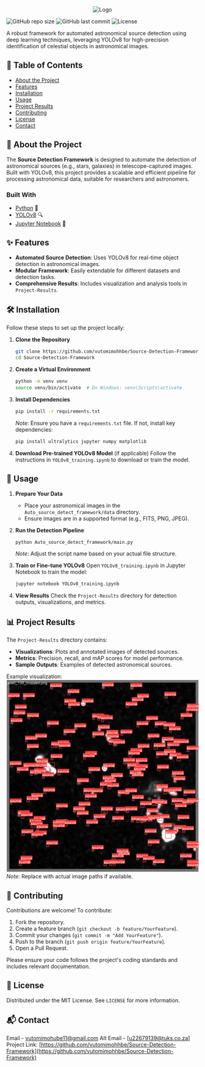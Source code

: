 



<center><img src="logo2.jpg" alt="Logo" ></center>

![GitHub repo size](https://img.shields.io/github/repo-size/vutomimohhbe/Source-Detection-Framework)
![GitHub last commit](https://img.shields.io/github/last-commit/vutomimohhbe/Source-Detection-Framework)
![License](https://img.shields.io/github/license/vutomimohhbe/Source-Detection-Framework)

A robust framework for automated astronomical source detection using deep learning techniques, leveraging YOLOv8 for high-precision identification of celestial objects in astronomical images.

## 📖 Table of Contents
- [About the Project](#about-the-project)
- [Features](#features)
- [Installation](#installation)
- [Usage](#usage)
- [Project Results](#project-results)
- [Contributing](#contributing)
- [License](#license)
- [Contact](#contact)

## 🌟 About the Project
The **Source Detection Framework** is designed to automate the detection of astronomical sources (e.g., stars, galaxies) in telescope-captured images. Built with YOLOv8, this project provides a scalable and efficient pipeline for processing astronomical data, suitable for researchers and astronomers.

### Built With
- [Python](https://www.python.org/) 🐍
- [YOLOv8](https://github.com/ultralytics/ultralytics) 🔍
- [Jupyter Notebook](https://jupyter.org/) 📓

## ✨ Features
- **Automated Source Detection**: Uses YOLOv8 for real-time object detection in astronomical images.
- **Modular Framework**: Easily extendable for different datasets and detection tasks.
- **Comprehensive Results**: Includes visualization and analysis tools in `Project-Results`.

## 🛠️ Installation
Follow these steps to set up the project locally:

1. **Clone the Repository**
   ```bash
   git clone https://github.com/vutomimohhbe/Source-Detection-Framework.git
   cd Source-Detection-Framework
   ```

2. **Create a Virtual Environment**
   ```bash
   python -m venv venv
   source venv/bin/activate  # On Windows: venv\Scripts\activate
   ```

3. **Install Dependencies**
   ```bash
   pip install -r requirements.txt
   ```
   *Note*: Ensure you have a `requirements.txt` file. If not, install key dependencies:
   ```bash
   pip install ultralytics jupyter numpy matplotlib
   ```

4. **Download Pre-trained YOLOv8 Model** (if applicable)
   Follow the instructions in `YOLOv8_training.ipynb` to download or train the model.

## 🚀 Usage
1. **Prepare Your Data**
   - Place your astronomical images in the `Auto_source_detect_framework/data` directory.
   - Ensure images are in a supported format (e.g., FITS, PNG, JPEG).

2. **Run the Detection Pipeline**
   ```bash
   python Auto_source_detect_framework/main.py
   ```
   *Note*: Adjust the script name based on your actual file structure.

3. **Train or Fine-tune YOLOv8**
   Open `YOLOv8_training.ipynb` in Jupyter Notebook to train the model:
   ```bash
   jupyter notebook YOLOv8_training.ipynb
   ```

4. **View Results**
   Check the `Project-Results` directory for detection outputs, visualizations, and metrics.

## 📊 Project Results
The `Project-Results` directory contains:
- **Visualizations**: Plots and annotated images of detected sources.
- **Metrics**: Precision, recall, and mAP scores for model performance.
- **Sample Outputs**: Examples of detected astronomical sources.

Example visualization:
![Sample Detection](Project-Results/val_batch0_labels.jpg)
*Note*: Replace with actual image paths if available.

## 🤝 Contributing
Contributions are welcome! To contribute:
1. Fork the repository.
2. Create a feature branch (`git checkout -b feature/YourFeature`).
3. Commit your changes (`git commit -m "Add YourFeature"`).
4. Push to the branch (`git push origin feature/YourFeature`).
5. Open a Pull Request.

Please ensure your code follows the project's coding standards and includes relevant documentation.

## 📜 License
Distributed under the MIT License. See `LICENSE` for more information.

## 📬 Contact
Email - [vutomimohube11@gmail.com](vutomimohube11@gmail.com) 
Alt Email - [u22679139@tuks.co.za]
Project Link: [https://github.com/vutomimohhbe/Source-Detection-Framework](https://github.com/vutomimohhbe/Source-Detection-Framework)

